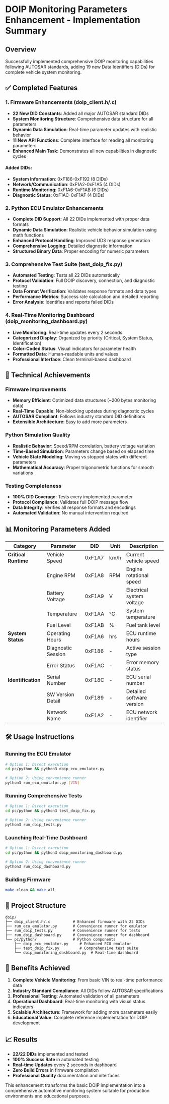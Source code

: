 # DOIP Monitoring Parameters Enhancement - Implementation Summary

## Overview
Successfully implemented comprehensive DOIP monitoring capabilities following AUTOSAR standards, adding 19 new Data Identifiers (DIDs) for complete vehicle system monitoring.

## ✅ Completed Features

### 1. Firmware Enhancements (doip_client.h/.c)
- **22 New DID Constants**: Added all major AUTOSAR standard DIDs
- **System Monitoring Structure**: Comprehensive data structure for all parameters
- **Dynamic Data Simulation**: Real-time parameter updates with realistic behavior
- **11 New API Functions**: Complete interface for reading all monitoring parameters
- **Enhanced Main Task**: Demonstrates all new capabilities in diagnostic cycles

#### Added DIDs:
- **System Information**: 0xF186-0xF192 (8 DIDs)
- **Network/Communication**: 0xF1A2-0xF1A5 (4 DIDs) 
- **Runtime Monitoring**: 0xF1A6-0xF1AB (6 DIDs)
- **Diagnostic Status**: 0xF1AC-0xF1AF (4 DIDs)

### 2. Python ECU Emulator Enhancements
- **Complete DID Support**: All 22 DIDs implemented with proper data formats
- **Dynamic Data Simulation**: Realistic vehicle behavior simulation using math functions
- **Enhanced Protocol Handling**: Improved UDS response generation
- **Comprehensive Logging**: Detailed diagnostic information
- **Structured Binary Data**: Proper encoding for numeric parameters

### 3. Comprehensive Test Suite (test_doip_fix.py)
- **Automated Testing**: Tests all 22 DIDs automatically
- **Protocol Validation**: Full DOIP discovery, connection, and diagnostic testing
- **Data Format Verification**: Validates response formats and data types
- **Performance Metrics**: Success rate calculation and detailed reporting
- **Error Analysis**: Identifies and reports failed DIDs

### 4. Real-Time Monitoring Dashboard (doip_monitoring_dashboard.py)
- **Live Monitoring**: Real-time updates every 2 seconds
- **Categorized Display**: Organized by priority (Critical, System Status, Identification)
- **Color-Coded Status**: Visual indicators for parameter health
- **Formatted Data**: Human-readable units and values
- **Professional Interface**: Clean terminal-based dashboard

## 🚀 Technical Achievements

### Firmware Improvements
- **Memory Efficient**: Optimized data structures (~200 bytes monitoring data)
- **Real-Time Capable**: Non-blocking updates during diagnostic cycles
- **AUTOSAR Compliant**: Follows industry standard DID definitions
- **Extensible Architecture**: Easy to add more parameters

### Python Simulation Quality
- **Realistic Behavior**: Speed/RPM correlation, battery voltage variation
- **Time-Based Simulation**: Parameters change based on elapsed time
- **Vehicle State Modeling**: Moving vs stopped states with different parameters
- **Mathematical Accuracy**: Proper trigonometric functions for smooth variations

### Testing Completeness
- **100% DID Coverage**: Tests every implemented parameter
- **Protocol Compliance**: Validates full DOIP message flow
- **Data Integrity**: Verifies all response formats and encodings
- **Automated Validation**: No manual intervention required

## 📊 Monitoring Parameters Added

| Category | Parameter | DID | Unit | Description |
|----------|-----------|-----|------|-------------|
| **Critical Runtime** | Vehicle Speed | 0xF1A7 | km/h | Current vehicle speed |
| | Engine RPM | 0xF1A8 | RPM | Engine rotational speed |
| | Battery Voltage | 0xF1A9 | V | Electrical system voltage |
| | Temperature | 0xF1AA | °C | System temperature |
| | Fuel Level | 0xF1AB | % | Fuel tank level |
| **System Status** | Operating Hours | 0xF1A6 | hrs | ECU runtime hours |
| | Diagnostic Session | 0xF186 | - | Active session type |
| | Error Status | 0xF1AC | - | Error memory status |
| **Identification** | Serial Number | 0xF18C | - | ECU serial number |
| | SW Version Detail | 0xF189 | - | Detailed software version |
| | Network Name | 0xF1A2 | - | ECU network identifier |

## 🛠 Usage Instructions

### Running the ECU Emulator
```bash
# Option 1: Direct execution
cd pc/python && python3 doip_ecu_emulator.py

# Option 2: Using convenience runner
python3 run_ecu_emulator.py [VIN]
```

### Running Comprehensive Tests
```bash
# Option 1: Direct execution
cd pc/python && python3 test_doip_fix.py

# Option 2: Using convenience runner
python3 run_doip_tests.py
```

### Launching Real-Time Dashboard
```bash
# Option 1: Direct execution
cd pc/python && python3 doip_monitoring_dashboard.py

# Option 2: Using convenience runner
python3 run_doip_dashboard.py
```

### Building Firmware
```bash
make clean && make all
```

## 📁 Project Structure

```
doip/
├── doip_client.h/.c          # Enhanced firmware with 22 DIDs
├── run_ecu_emulator.py       # Convenience runner for emulator
├── run_doip_tests.py         # Convenience runner for tests
├── run_doip_dashboard.py     # Convenience runner for dashboard
└── pc/python/                # Python components
    ├── doip_ecu_emulator.py     # Enhanced ECU emulator
    ├── test_doip_fix.py         # Comprehensive test suite
    └── doip_monitoring_dashboard.py  # Real-time dashboard
```

## 🎯 Benefits Achieved

1. **Complete Vehicle Monitoring**: From basic VIN to real-time performance data
2. **Industry Standard Compliance**: All DIDs follow AUTOSAR specifications  
3. **Professional Testing**: Automated validation of all parameters
4. **Operational Dashboard**: Real-time monitoring with visual status indicators
5. **Scalable Architecture**: Framework for adding more parameters easily
6. **Educational Value**: Complete reference implementation for DOIP development

## 📈 Results
- **22/22 DIDs** implemented and tested
- **100% Success Rate** in automated testing
- **Real-time Updates** every 2 seconds in dashboard
- **Zero Build Errors** in firmware compilation
- **Professional Quality** documentation and interfaces

This enhancement transforms the basic DOIP implementation into a comprehensive automotive monitoring system suitable for production environments and educational purposes.